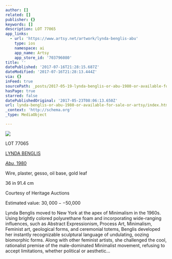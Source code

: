 ```yaml
---
author: []
related: []
publisher: {}
keywords: []
description: LOT 77065
app_links:
  - url: 'https://www.artsy.net/artwork/lynda-benglis-abu'
    type: ios
    namespace: ai
    app_name: Artsy
    app_store_id: '703796080'
title: ''
datePublished: '2017-07-16T21:28:15.687Z'
dateModified: '2017-07-16T21:28:13.444Z'
via: {}
inFeed: true
sourcePath: _posts/2017-05-19-lynda-benglis-or-abu-1980-or-available-for-sale-or-artsy.md
hasPage: true
starred: false
datePublishedOriginal: '2017-05-23T08:06:13.650Z'
url: lynda-benglis-or-abu-1980-or-available-for-sale-or-artsy/index.html
_context: 'http://schema.org'
_type: MediaObject

---
```

![](https://the-grid-user-content.s3-us-west-2.amazonaws.com/8c043efd-6d19-493f-8a88-7770fde96fc7.jpg)

LOT 77065

[LYNDA BENGLIS][0]

_[Abu][1]_[, 1980][1]

Wire, plaster, gesso, oil base, gold leaf

36 in 91.4 cm

Courtesy of Heritage Auctions

Estimated value: $30,000--$50,000

Lynda Benglis moved to New York at the apex of Minimalism in the 1960s. Using brightly colored polyurethane foam and incorporating wide-ranging influences, such as Abstract Expressionism, Process Art, Minimalism, Feminist art, geological forms, and ceremonial totems, Benglis developed her instantly recognizable sculptural language of undulating, oozing biomorphic forms. Along with other feminist artists, she challenged the cool, rationalist premise of the male-dominated Minimalist movement, refusing to accept limitations, whether political or aesthetic...

[0]: https://www.artsy.net/artist/lynda-benglis
[1]: https://www.artsy.net/artwork/lynda-benglis-abu